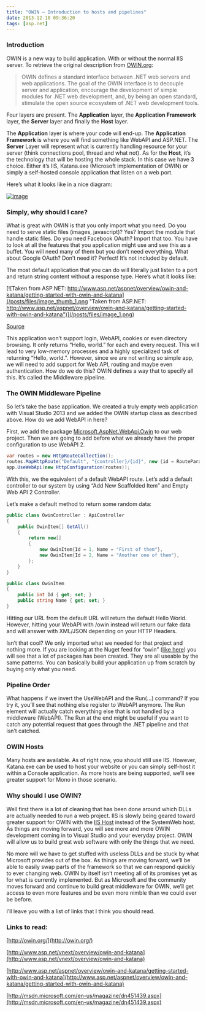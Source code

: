 ```yaml
---
title: "OWIN – Introduction to hosts and pipelines"
date: 2013-12-10 09:36:20
tags: [asp.net]
---
```


### Introduction

OWIN is a new way to build application. With or without the normal IIS server. To retrieve the original description from [OWIN.org](http://owin.org): 
 > OWIN defines a standard interface between .NET web servers and web applications. The goal of the OWIN interface is to decouple server and application, encourage the development of simple modules for .NET web development, and, by being an open standard, stimulate the open source ecosystem of .NET web development tools. 

Four layers are present. The **Application** layer, the **Application Framework** layer, the **Server** layer and finally the **Host** layer.

The **Application** layer is where your code will end-up. The **Application Framework** is where you will find something like WebAPI and ASP.NET. The **Server** Layer will represent what is currently handling resource for your server (think connections pool, thread and what not). As for the **Host**, it’s the technology that will be hosting the whole stack. In this case we have 3 choice. Either it’s IIS, Katana.exe (Microsoft implementation of OWIN) or simply a self-hosted console application that listen on a web port. 

Here’s what it looks like in a nice diagram:

[![image](/posts/files/image_thumb.png "image")](/posts/files/image.png)

### Simply, why should I care?

What is great with OWIN is that you only import what you need. Do you need to serve static files (images, javascript)? Yes? Import the module that handle static files. Do you need Facebook OAuth? Import that too. You have to look at all the features that you application might use and see this as a buffet. You will need many of them but you don’t need everything. What about Google OAuth? Don’t need it? Perfect! It’s not included by default.

The most default application that you can do will literally just listen to a port and return string content without a response type. Here’s what it looks like:

[![Taken from ASP.NET: http://www.asp.net/aspnet/overview/owin-and-katana/getting-started-with-owin-and-katana](/posts/files/image_thumb_1.png "Taken from ASP.NET: http://www.asp.net/aspnet/overview/owin-and-katana/getting-started-with-owin-and-katana")](/posts/files/image_1.png)

[Source](http://www.asp.net/aspnet/overview/owin-and-katana/getting-started-with-owin-and-katana)

This application won’t support login, WebAPI, cookies or even directory browsing. It only returns “Hello, world.” for each and every request. This will lead to very low-memory processes and a highly specialized task of returning “Hello, world.”. However, since we are not writing so simple app, we will need to add support for Web API, routing and maybe even authentication. How do we do this? OWIN defines a way that to specify all this. It’s called the Middleware pipeline. 

### The OWIN Middleware Pipeline

So let’s take the base application. We created a truly empty web application with Visual Studio 2013 and we added the OWIN startup class as described above. How do we add WebAPI in here?

First, we add the package [Microsoft.AspNet.WebApi.Owin](http://www.nuget.org/packages/Microsoft.AspNet.WebApi.Owin) to our web project. Then we are going to add before what we already have the proper configuration to use WebAPI 2.

```cs
var routes = new HttpRouteCollection();
routes.MapHttpRoute("Default", "{controller}/{id}", new {id = RouteParameter.Optional});
app.UseWebApi(new HttpConfiguration(routes));
```

With this, we the equivalent of a default WebAPI route. Let’s add a default controller to our system by using “Add New Scaffolded Item” and Empty Web API 2 Controller.

Let’s make a default method to return some random data:

```cs
public class OwinController : ApiController
{
    public OwinItem[] GetAll()
    {
        return new[]
        {
            new OwinItem{Id = 1, Name = "First of them"},
            new OwinItem{Id = 2, Name = "Another one of them"},
        };
    }
}

public class OwinItem
{
    public int Id { get; set; }
    public string Name { get; set; }
}
```

Hitting our URL from the default URL will return the default Hello World. However, hitting your WebAPI with /owin instead will return our fake data and will answer with XML/JSON depending on your HTTP Headers.

Isn’t that cool? We only imported what we needed for that project and nothing more. If you are looking at the Nuget feed for “owin” ([like here](http://www.nuget.org/packages?q=owin)) you will see that a lot of packages has been created. They are all useable by the same patterns. You can basically build your application up from scratch by buying only what you need.

### Pipeline Order

What happens if we invert the UseWebAPI and the Run(…) command? If you try it, you’ll see that nothing else register to WebAPI anymore. The Run element will actually catch everything else that is not handled by a middleware (WebAPI). The Run at the end might be useful if you want to catch any potential request that goes through the .NET pipeline and that isn’t catched.

### OWIN Hosts

Many hosts are available. As of right now, you should still use IIS. However, Katana.exe can be used to host your website or you can simply self-host it within a Console application. As more hosts are being supported, we’ll see greater support for Mono in those scenario. 

### Why should I use OWIN?

Well first there is a lot of cleaning that has been done around which DLLs are actually needed to run a web project. IIS is slowly being geared toward greater support for OWIN with the [IIS Host](http://www.nuget.org/packages/Microsoft.Owin.Host.IIS/0.1.1-pre) instead of the SystemWeb host. As things are moving forward, you will see more and more OWIN development coming in to Visual Studio and your everyday project. OWIN will allow us to build great web software with only the things that we need.

No more will we have to get stuffed with useless DLLs and be stuck by what Microsoft provides out of the box. As things are moving forward, we’ll be able to easily swap parts of the framework so that we can respond quickly to ever changing web. OWIN by itself isn’t meeting all of its promises yet as for what is currently implemented. But as Microsoft and the community moves forward and continue to build great middleware for OWIN, we’ll get access to even more features and be even more nimble than we could ever be before.

I’ll leave you with a list of links that I think you should read. 

### Links to read:

[http://owin.org/](http://owin.org/)

[http://www.asp.net/vnext/overview/owin-and-katana](http://www.asp.net/vnext/overview/owin-and-katana)

[http://www.asp.net/aspnet/overview/owin-and-katana/getting-started-with-owin-and-katana](http://www.asp.net/aspnet/overview/owin-and-katana/getting-started-with-owin-and-katana)

[http://msdn.microsoft.com/en-us/magazine/dn451439.aspx](http://msdn.microsoft.com/en-us/magazine/dn451439.aspx)